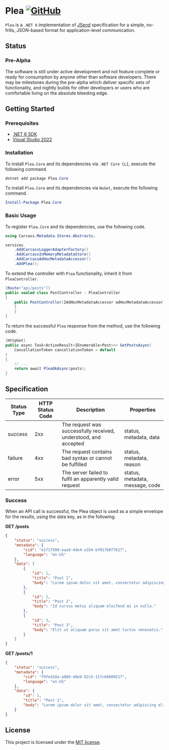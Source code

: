 ﻿# Plea [![GitHub](https://img.shields.io/github/license/kokhans/plea?style=flat-square)](LICENSE)

`Plea` is a `.NET 6` implementation of [JSend](https://github.com/omniti-labs/jsend) specification for a simple, no-frills, JSON-based format for application-level communication.

## Status

### Pre-Alpha

The software is still under active development and not feature complete or ready for consumption by anyone other than software developers. There may be milestones during the pre-alpha which deliver specific sets of functionality, and nightly builds for other developers or users who are comfortable living on the absolute bleeding edge.

## Getting Started

### Prerequisites

- [.NET 6 SDK](https://dotnet.microsoft.com/en-us/download/dotnet/6.0)
- [Visual Studio 2022](https://visualstudio.microsoft.com/vs/)

### Installation

To install `Plea.Core` and its dependencies via `.NET Core CLI`, execute the following command.

```powershell
dotnet add package Plea.Core
```

To install `Plea.Core` and its dependencies via `NuGet`, execute the following command.

```powershell
Install-Package Plea.Core
```

### Basic Usage

To register `Plea.Core` and its dependencies, use the following code.

```csharp
using Carcass.Metadata.Stores.Abstracts;

services
    .AddCarcassLoggerAdapterFactory()
    .AddCarcassInMemoryMetadataStore()
    .AddCarcassAdHocMetadataAccessor()
    .AddPlea();
```

To extend the controller with `Plea` functionality, inherit it from `PleaController`.

```csharp
[Route("api/posts")]
public sealed class PostController : PleaController
{
    public PostController(IAdHocMetadataAccessor adHocMetadataAccessor) : base(adHocMetadataAccessor)
    {
    }
}
```

To return the successful `Plea` response from the method, use the following code.

```csharp
[HttpGet]
public async Task<ActionResult<IEnumerable<Post>>> GetPostsAsync(
	CancellationToken cancellationToken = default
)
{
	// ...
	return await PleaOkAsync(posts);
}
```

## Specification

|Status Type|HTTP Status Code|Description|Properties|
|-|-|-|-|
|success|2xx|The request was successfully received, understood, and accepted|status, metadata, data|
|failure|4xx|The request contains bad syntax or cannot be fulfilled|status, metadata, reason|
|error|5xx|The server failed to fulfil an apparently valid request|status, metadata, message, code|

### Success

When an API call is successful, the Plea object is used as a simple envelope for the results, using the data key, as in the following.

**GET /posts**

```json
{
	"status": "success",
	"metadata": {
		"cid": "e1f1f580-eaad-4de4-a354-bf017b0f7617",
		"language": "en-US"
	},
	"data": [
		{
			"id": 1,
			"title": "Post 1",
			"body": "Lorem ipsum dolor sit amet, consectetur adipiscing elit, sed do eiusmod tempor incididunt ut labore et dolore magna aliqua."
		},
		{
			"id": 2,
			"title": "Post 2",
			"body": "Id cursus metus aliquam eleifend mi in nulla."
		},
		{
			"id": 3,
			"title": "Post 3",
			"body": "Elit ut aliquam purus sit amet luctus venenatis."
		}
	]
}
```

**GET /posts/1**

```json
{
	"status": "success",
	"metadata": {
		"cid": "f9fed10a-a889-49e0-92c5-11fc68009217",
		"language": "en-US"
	},
	"data": {
		"id": 1,
		"title": "Post 1",
		"body": "Lorem ipsum dolor sit amet, consectetur adipiscing elit, sed do eiusmod tempor incididunt ut labore et dolore magna aliqua."
	}
}
```

## License

This project is licensed under the [MIT license](LICENSE).